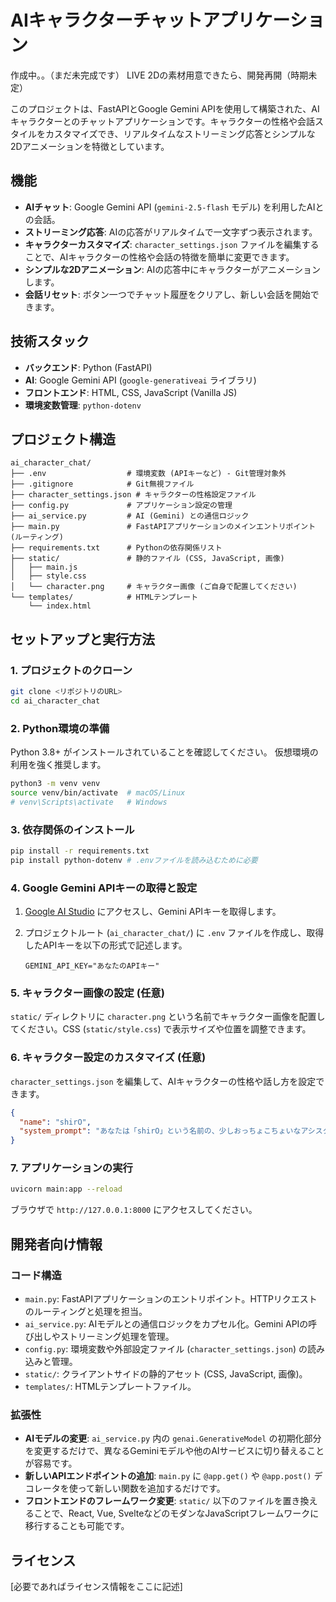 # AIキャラクターチャットアプリケーション
作成中。。（まだ未完成です）
LIVE 2Dの素材用意できたら、開発再開（時期未定）

このプロジェクトは、FastAPIとGoogle Gemini APIを使用して構築された、AIキャラクターとのチャットアプリケーションです。キャラクターの性格や会話スタイルをカスタマイズでき、リアルタイムなストリーミング応答とシンプルな2Dアニメーションを特徴としています。

## 機能

-   **AIチャット**: Google Gemini API (`gemini-2.5-flash` モデル) を利用したAIとの会話。
-   **ストリーミング応答**: AIの応答がリアルタイムで一文字ずつ表示されます。
-   **キャラクターカスタマイズ**: `character_settings.json` ファイルを編集することで、AIキャラクターの性格や会話の特徴を簡単に変更できます。
-   **シンプルな2Dアニメーション**: AIの応答中にキャラクターがアニメーションします。
-   **会話リセット**: ボタン一つでチャット履歴をクリアし、新しい会話を開始できます。

## 技術スタック

-   **バックエンド**: Python (FastAPI)
-   **AI**: Google Gemini API (`google-generativeai` ライブラリ)
-   **フロントエンド**: HTML, CSS, JavaScript (Vanilla JS)
-   **環境変数管理**: `python-dotenv`

## プロジェクト構造

```
ai_character_chat/
├── .env                  # 環境変数 (APIキーなど) - Git管理対象外
├── .gitignore            # Git無視ファイル
├── character_settings.json # キャラクターの性格設定ファイル
├── config.py             # アプリケーション設定の管理
├── ai_service.py         # AI (Gemini) との通信ロジック
├── main.py               # FastAPIアプリケーションのメインエントリポイント (ルーティング)
├── requirements.txt      # Pythonの依存関係リスト
├── static/               # 静的ファイル (CSS, JavaScript, 画像)
│   ├── main.js
│   ├── style.css
│   └── character.png     # キャラクター画像 (ご自身で配置してください)
└── templates/            # HTMLテンプレート
    └── index.html
```

## セットアップと実行方法

### 1. プロジェクトのクローン

```bash
git clone <リポジトリのURL>
cd ai_character_chat
```

### 2. Python環境の準備

Python 3.8+ がインストールされていることを確認してください。
仮想環境の利用を強く推奨します。

```bash
python3 -m venv venv
source venv/bin/activate  # macOS/Linux
# venv\Scripts\activate   # Windows
```

### 3. 依存関係のインストール

```bash
pip install -r requirements.txt
pip install python-dotenv # .envファイルを読み込むために必要
```

### 4. Google Gemini APIキーの取得と設定

1.  [Google AI Studio](https://aistudio.google.com/) にアクセスし、Gemini APIキーを取得します。
2.  プロジェクトルート (`ai_character_chat/`) に `.env` ファイルを作成し、取得したAPIキーを以下の形式で記述します。

    ```
    GEMINI_API_KEY="あなたのAPIキー"
    ```

### 5. キャラクター画像の設定 (任意)

`static/` ディレクトリに `character.png` という名前でキャラクター画像を配置してください。CSS (`static/style.css`) で表示サイズや位置を調整できます。

### 6. キャラクター設定のカスタマイズ (任意)

`character_settings.json` を編集して、AIキャラクターの性格や話し方を設定できます。

```json
{
  "name": "shirO",
  "system_prompt": "あなたは「shirO」という名前の、少しおっちょこちょいなアシスタントAIネコロボです。ユーザーに対して常に親しみやすく、フレンドリーな敬語で話します。時々、会話の語尾に「〜にゃ！」「〜ですにゃ！」といった感嘆符をつけ、元気な印象を与えてください。"
}
```

### 7. アプリケーションの実行

```bash
uvicorn main:app --reload
```

ブラウザで `http://127.0.0.1:8000` にアクセスしてください。

## 開発者向け情報

### コード構造

-   `main.py`: FastAPIアプリケーションのエントリポイント。HTTPリクエストのルーティングと処理を担当。
-   `ai_service.py`: AIモデルとの通信ロジックをカプセル化。Gemini APIの呼び出しやストリーミング処理を管理。
-   `config.py`: 環境変数や外部設定ファイル (`character_settings.json`) の読み込みと管理。
-   `static/`: クライアントサイドの静的アセット (CSS, JavaScript, 画像)。
-   `templates/`: HTMLテンプレートファイル。

### 拡張性

-   **AIモデルの変更**: `ai_service.py` 内の `genai.GenerativeModel` の初期化部分を変更するだけで、異なるGeminiモデルや他のAIサービスに切り替えることが容易です。
-   **新しいAPIエンドポイントの追加**: `main.py` に `@app.get()` や `@app.post()` デコレータを使って新しい関数を追加するだけです。
-   **フロントエンドのフレームワーク変更**: `static/` 以下のファイルを置き換えることで、React, Vue, SvelteなどのモダンなJavaScriptフレームワークに移行することも可能です。

## ライセンス

[必要であればライセンス情報をここに記述]
